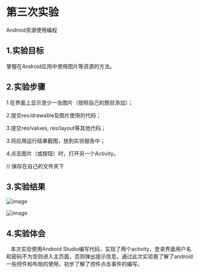 # 第三次实验

Android资源使用编程

## 1.实验目标

掌握在Android应用中使用图片等资源的方法。

## 2.实验步骤

1.在界面上显示至少一张图片（按照自己的题目添加）；

2.提交res/drawable及图片使用的代码；

3.提交res/values, res/layout等其他代码；

3.将应用运行结果截图，放到实验报告中；

4.点击图片（或按钮）时，打开另一个Activity。

// 保存在自己的文件夹下
## 3.实验结果

![image](https://github.com/linkzw/android-labs-2018/blob/master/soft1614080902125/p3.jpg)

![image](https://github.com/linkzw/android-labs-2018/blob/master/soft1614080902125/p4.png)

## 4.实验体会
    本次实验使用Android Studio编写代码，实现了两个activity，登录界面用户名和密码不为空则进入主页面，否则弹出提示信息。通过此次实验我了解了android一些控件和布局的使用，初步了解了控件点击事件的编写。 
  
 
